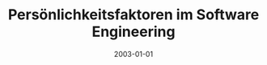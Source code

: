 ---
abstract: ''
authors:
- Markus Mantsch
date: '2003-01-01'
featured: false
publication_types:
- '7'
publishDate: '2003-01-01'
title: Persönlichkeitsfaktoren im Software Engineering
url_pdf: ''
---
